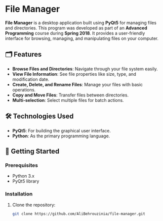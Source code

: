 # File Manager

**File Manager** is a desktop application built using **PyQt5** for managing files and directories. This program was developed as part of an **Advanced Programming** course during **Spring 2018**. It provides a user-friendly interface for browsing, managing, and manipulating files on your computer.

## 🗂️ Features
- **Browse Files and Directories**: Navigate through your file system easily.
- **View File Information**: See file properties like size, type, and modification date.
- **Create, Delete, and Rename Files**: Manage your files with basic operations.
- **Copy and Move Files**: Transfer files between directories.
- **Multi-selection**: Select multiple files for batch actions.

## 🛠️ Technologies Used
- **PyQt5**: For building the graphical user interface.
- **Python**: As the primary programming language.
  
## 🚀 Getting Started

### Prerequisites
- Python 3.x
- PyQt5 library

### Installation
1. Clone the repository:
   ```bash
   git clone https://github.com/AliBehrouzinia/file-manager.git
